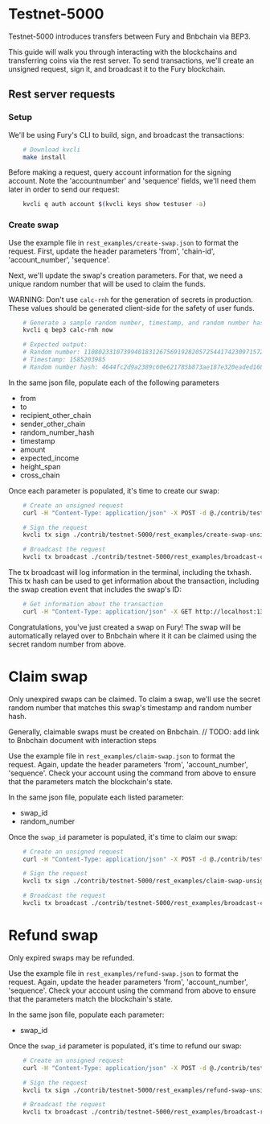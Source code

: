 # Testnet-5000

Testnet-5000 introduces transfers between Fury and Bnbchain via BEP3.

This guide will walk you through interacting with the blockchains and transferring coins via the rest server. To send transactions, we'll create an unsigned request, sign it, and broadcast it to the Fury blockchain.

## Rest server requests

### Setup

We'll be using Fury's CLI to build, sign, and broadcast the transactions:

```bash
    # Download kvcli
    make install
```

Before making a request, query account information for the signing account. Note the 'accountnumber' and 'sequence' fields, we'll need them later in order to send our request:

```bash
    kvcli q auth account $(kvcli keys show testuser -a)
```

### Create swap

Use the example file in `rest_examples/create-swap.json` to format the request. First, update the header parameters 'from', 'chain-id', 'account_number', 'sequence'.

Next, we'll update the swap's creation parameters. For that, we need a unique random number that will be used to claim the funds.

WARNING: Don't use `calc-rnh` for the generation of secrets in production. These values should be generated client-side for the safety of user funds.

```bash
    # Generate a sample random number, timestamp, and random number hash
    kvcli q bep3 calc-rnh now

    # Expected output:
    # Random number: 110802331073994018312675691928205725441742309715720953510374321628333109608728
    # Timestamp: 1585203985
    # Random number hash: 4644fc2d9a2389c60e621785b873ae187e320eaded1687edaa120961428eba9e
```

In the same json file, populate each of the following parameters

- from
- to
- recipient_other_chain
- sender_other_chain
- random_number_hash
- timestamp
- amount
- expected_income
- height_span
- cross_chain

Once each parameter is populated, it's time to create our swap:

```bash
    # Create an unsigned request
    curl -H "Content-Type: application/json" -X POST -d @./contrib/testnet-5000/rest_examples/create-swap.json http://127.0.0.1:1317/bep3/swap/create | jq > ./contrib/testnet-5000/rest_examples/create-swap-unsigned.json

    # Sign the request
    kvcli tx sign ./contrib/testnet-5000/rest_examples/create-swap-unsigned.json --from testnetdeputy --offline --chain-id testing --sequence 0 --account-number 5 | jq > ./contrib/testnet-5000/rest_examples/broadcast-create-swap.json

    # Broadcast the request
    kvcli tx broadcast ./contrib/testnet-5000/rest_examples/broadcast-create-swap.json
```

The tx broadcast will log information in the terminal, including the txhash. This tx hash can be used to get information about the transaction, including the swap creation event that includes the swap's ID:

```bash
    # Get information about the transaction
    curl -H "Content-Type: application/json" -X GET http://localhost:1317/txs/81A1955216F6D985ECB4770E29B9BCED8F73A42D0C0FD566372CF673CCB81587
```

Congratulations, you've just created a swap on Fury! The swap will be automatically relayed over to Bnbchain where it it can be claimed using the secret random number from above.

# Claim swap

Only unexpired swaps can be claimed. To claim a swap, we'll use the secret random number that matches this swap's timestamp and random number hash.

Generally, claimable swaps must be created on Bnbchain.
// TODO: add link to Bnbchain document with interaction steps

Use the example file in `rest_examples/claim-swap.json` to format the request. Again, update the header parameters 'from', 'account_number', 'sequence'. Check your account using the command from above to ensure that the parameters match the blockchain's state.

In the same json file, populate each listed parameter:

- swap_id
- random_number

Once the `swap_id` parameter is populated, it's time to claim our swap:

```bash
    # Create an unsigned request
    curl -H "Content-Type: application/json" -X POST -d @./contrib/testnet-5000/rest_examples/claim-swap.json http://127.0.0.1:1317/bep3/swap/claim | jq > ./contrib/testnet-5000/rest_examples/claim-swap-unsigned.json

    # Sign the request
    kvcli tx sign ./contrib/testnet-5000/rest_examples/claim-swap-unsigned.json --from user --offline --chain-id testing --sequence 0 --account-number 1 | jq  > ./contrib/testnet-5000/rest_examples/broadcast-claim-swap.json

    # Broadcast the request
    kvcli tx broadcast ./contrib/testnet-5000/rest_examples/broadcast-claim-swap.json
```

# Refund swap

Only expired swaps may be refunded.

Use the example file in `rest_examples/refund-swap.json` to format the request. Again, update the header parameters 'from', 'account_number', 'sequence'. Check your account using the command from above to ensure that the parameters match the blockchain's state.

In the same json file, populate each parameter:

- swap_id

Once the `swap_id` parameter is populated, it's time to refund our swap:

```bash
    # Create an unsigned request
    curl -H "Content-Type: application/json" -X POST -d @./contrib/testnet-5000/rest_examples/refund-swap.json http://127.0.0.1:1317/bep3/swap/refund | jq > ./contrib/testnet-5000/rest_examples/refund-swap-unsigned.json

    # Sign the request
    kvcli tx sign ./contrib/testnet-5000/rest_examples/refund-swap-unsigned.json --from user --offline --chain-id testing --sequence 0 --account-number 1 | jq  > ./contrib/testnet-5000/rest_examples/broadcast-refund-swap.json

    # Broadcast the request
    kvcli tx broadcast ./contrib/testnet-5000/rest_examples/broadcast-refund-swap.json
```
